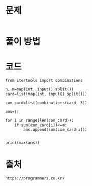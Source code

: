 # 문제

```

```

# 풀이 방법


    

# 코드
```
from itertools import combinations

n, m=map(int, input().split())
card=list(map(int, input().split()))

com_card=list(combinations(card, 3))

ans=[]

for i in range(len(com_card)):
    if sum(com_card[i])<=m:
        ans.append(sum(com_card[i]))


print(max(ans))

```
# 출처
    https://programmers.co.kr/